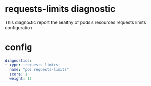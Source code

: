 # requests-limits diagnostic

This diagnostic report the healthy of pods's resources requests limits configuration  

# config
```yaml
diagnostics:
- type: "requests-limits"
  name: "pod requests-limits"
  score: 1
  weight: 10
```